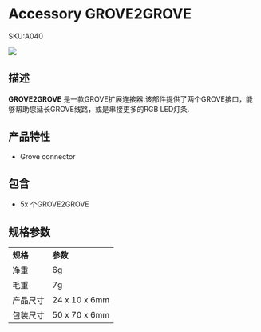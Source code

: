 # Accessory GROVE2GROVE

<el-tag effect="plain">SKU:A040</el-tag>

<div class="product_pic"><img src="assets/img/product_pics/accessory/grove2grove/acs_grove2grove_01.jpg"></div>

## 描述

**GROVE2GROVE** 是一款GROVE扩展连接器.该部件提供了两个GROVE接口，能够帮助您延长GROVE线路，或是串接更多的RGB LED灯条.

## 产品特性
- Grove connector

## 包含

- 5x 个GROVE2GROVE

## 规格参数

<table>
   <tr style="font-weight:bold">
      <td>规格</td>
      <td>参数</td>
   </tr>
   <tr>
      <td>净重</td>
      <td>6g</td>
   </tr>
   <tr>
      <td>毛重</td>
      <td>7g</td>
   </tr>
   <tr>
      <td>产品尺寸</td>
      <td>24 x 10 x 6mm</td>
   </tr>
   <tr>
      <td>包装尺寸</td>
      <td>50 x 70 x 6mm</td>
   </tr>
 </table>

<script>

   var purchase_link = 'https://m5stack.com/collections/m5-accessory/products/connector-grove-to-grove-pin-servo';

   anchor_search(purchase_link);
   scrollFunc();

</script>
